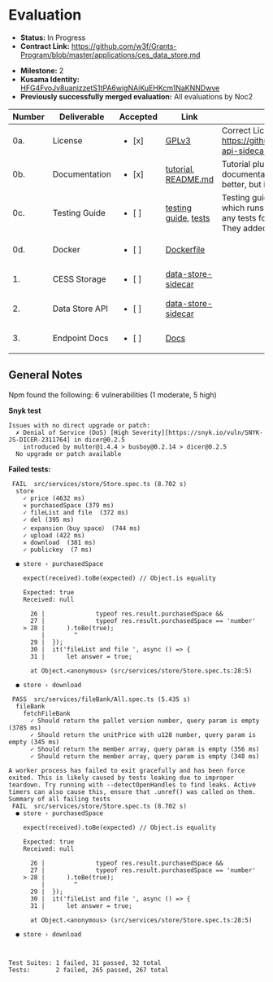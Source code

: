 # Evaluation

- **Status:** In Progress
- **Contract Link:** https://github.com/w3f/Grants-Program/blob/master/applications/ces_data_store.md
* **Milestone:** 2
* **Kusama Identity:** [HFG4FvoJv8uanizzetS1tPA6wigNAiKuEHKcm1NaKNNDwve](https://polkascan.io/pre/kusama/account/HFG4FvoJv8uanizzetS1tPA6wigNAiKuEHKcm1NaKNNDwve)
* **Previously successfully merged evaluation:** All evaluations by Noc2

| Number | Deliverable | Accepted | Link | Evaluation Notes |
| ------ | ----------- | -------- | ---- |----------------- |
| 0a. | License | <ul><li>[x] </li></ul> | [GPLv3](https://github.com/CESSProject/data-store-sidecar/blob/main/LICENSE) | Correct License based on https://github.com/paritytech/substrate-api-sidecar |
| 0b. | Documentation | <ul><li>[x] </li></ul> | [tutorial](https://github.com/CESSProject/data-store-sidecar/blob/main/docs/tutorial.md), [README.md](https://github.com/CESSProject/data-store-sidecar/blob/main/README.md) | Tutorial plus readme. The inline documentation could be a little bit better, but it’s fine.  |
| 0c. | Testing Guide | <ul><li>[ ] </li></ul> | [testing guide](https://github.com/CESSProject/data-store-sidecar#run-tests), [tests](https://github.com/CESSProject/data-store-sidecar/commit/b22ea7fdef88dbc93d041515cc2a9074ed01424f) | Testing guide as part of the readme, which runs the tests. But I couldn't find any tests for to their changes. **17.06.22:** They added the tests, but two fail |
| 0d. | Docker | <ul><li>[ ] </li></ul> | [Dockerfile](https://github.com/CESSProject/data-store-sidecar/blob/main/Dockerfile) |  |
| 1. | CESS Storage | <ul><li>[ ] </li></ul> | [data-store-sidecar](https://github.com/CESSProject/data-store-sidecar) |  |
| 2. | Data Store API | <ul><li>[ ] </li></ul> | [data-store-sidecar](https://github.com/CESSProject/data-store-sidecar) |  |
| 3. | Endpoint Docs | <ul><li>[ ] </li></ul> | [Docs](https://example-datastore.cess.cloud/docs/) |  |

## General Notes

Npm found the following: 6 vulnerabilities (1 moderate, 5 high)

**Snyk test**

```
Issues with no direct upgrade or patch:
  ✗ Denial of Service (DoS) [High Severity][https://snyk.io/vuln/SNYK-JS-DICER-2311764] in dicer@0.2.5
    introduced by multer@1.4.4 > busboy@0.2.14 > dicer@0.2.5
  No upgrade or patch available
````

**Failed tests:**

```
 FAIL  src/services/store/Store.spec.ts (8.702 s)
  store
    ✓ price (4632 ms)
    ✕ purchasedSpace (379 ms)
    ✓ fileList and file  (372 ms)
    ✓ del (395 ms)
    ✓ expansion（buy space） (744 ms)
    ✓ upload (422 ms)
    ✕ download  (381 ms)
    ✓ publickey  (7 ms)

  ● store › purchasedSpace

    expect(received).toBe(expected) // Object.is equality

    Expected: true
    Received: null

      26 | 				typeof res.result.purchasedSpace &&
      27 | 				typeof res.result.purchasedSpace == 'number'
    > 28 | 		).toBe(true);
         | 		  ^
      29 | 	});
      30 | 	it('fileList and file ', async () => {
      31 | 		let answer = true;

      at Object.<anonymous> (src/services/store/Store.spec.ts:28:5)

  ● store › download

 PASS  src/services/fileBank/All.spec.ts (5.435 s)
  fileBank
    fetchFileBank
      ✓ Should return the pallet version number, query param is empty (3785 ms)
      ✓ Should return the unitPrice with u128 number, query param is empty (345 ms)
      ✓ Should return the member array, query param is empty (356 ms)
      ✓ Should return the member array, query param is empty (348 ms)

A worker process has failed to exit gracefully and has been force exited. This is likely caused by tests leaking due to improper teardown. Try running with --detectOpenHandles to find leaks. Active timers can also cause this, ensure that .unref() was called on them.
Summary of all failing tests
 FAIL  src/services/store/Store.spec.ts (8.702 s)
  ● store › purchasedSpace

    expect(received).toBe(expected) // Object.is equality

    Expected: true
    Received: null

      26 | 				typeof res.result.purchasedSpace &&
      27 | 				typeof res.result.purchasedSpace == 'number'
    > 28 | 		).toBe(true);
         | 		  ^
      29 | 	});
      30 | 	it('fileList and file ', async () => {
      31 | 		let answer = true;

      at Object.<anonymous> (src/services/store/Store.spec.ts:28:5)

  ● store › download



Test Suites: 1 failed, 31 passed, 32 total
Tests:       2 failed, 265 passed, 267 total
```


